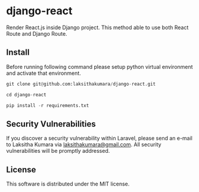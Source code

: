 # django-react

Render React.js inside Django project. This method able to use both React Route and Django Route.

## Install
Before running following command please setup python virtual environment and activate that environment.

```python
git clone git@github.com:laksithakumara/django-react.git

cd django-react

pip install -r requirements.txt
```
## Security Vulnerabilities

If you discover a security vulnerability within Laravel, please send an e-mail to Laksitha Kumara via [laksithakumara@gmail.com](mailto:laksithakumara@gmail.com). All security vulnerabilities will be promptly addressed.


## License
This software is distributed under the MIT license.


